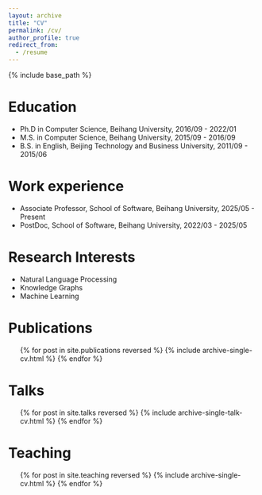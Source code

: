 ```yaml
---
layout: archive
title: "CV"
permalink: /cv/
author_profile: true
redirect_from:
  - /resume
---
```


{% include base_path %}

Education
======
* Ph.D in Computer Science, Beihang University, 2016/09 - 2022/01
* M.S. in Computer Science, Beihang University, 2015/09 - 2016/09
* B.S. in English, Beijing Technology and Business University, 2011/09 - 2015/06

Work experience
======
* Associate Professor, School of Software, Beihang University, 2025/05 - Present
* PostDoc, School of Software, Beihang University, 2022/03 - 2025/05
  
Research Interests
======
* Natural Language Processing
* Knowledge Graphs
* Machine Learning

Publications
======
  <ul>{% for post in site.publications reversed %}
    {% include archive-single-cv.html %}
  {% endfor %}</ul>
  
Talks
======
  <ul>{% for post in site.talks reversed %}
    {% include archive-single-talk-cv.html  %}
  {% endfor %}</ul>
  
Teaching
======
  <ul>{% for post in site.teaching reversed %}
    {% include archive-single-cv.html %}
  {% endfor %}</ul>
